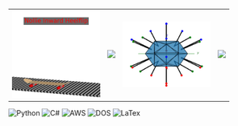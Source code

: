 

<table>
<tr>
<td>
  
<a href="https://github.com/Shellywell123/SKanimATE">
  <img src="https://github.com/Shellywell123/SKanimATE/blob/master/Images/gifs/Nollie%20Inward%20Heelflip.gif" width="175" />
</a>
  
</pre>
</td>
<td>
  
<a href="https://shellywell123.github.io/Grind_Boy/build/web/index.html">
  <img src="https://github.com/Shellywell123/Grind_Boy/blob/main/assets/git/preview.gif" width="175" />
</a>
  
</pre>
</td>
<td>
  
<a href="https://shellywell123.github.io/PyCrystallography/index.html">
   <img src="https://github.com/Shellywell123/PyCrystallography/blob/gh-pages/PyCrystallography/Images/face_normals_tetrakis-transparent.gif" width="175" />
</a>

</pre>
</td>
<td>

<a href="https://github.com/Shellywell123/Solar_System">
   <img src="https://github.com/Shellywell123/Solar_System/blob/master/Images/gifs/spiralout.gif" width="175" />
</a>


</td>
</tr>
</table>

![Python](https://img.shields.io/badge/Python-3-blueviolet) ![C#](https://img.shields.io/badge/C%23-.NET-brightgreen) ![AWS](https://img.shields.io/badge/AWS-Certified%20Practitioner%20-orange) ![DOS](https://img.shields.io/badge/DOS-BAT%2FCMD-lightgrey) ![LaTex](https://img.shields.io/badge/LaTex-%20-yellow)
